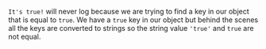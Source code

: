`It's true!` will never log because we are trying to find a key in our object that is equal to `true`. We have a `true` key in our object but behind the scenes all the keys are converted to strings so the string value `'true'` and `true` are not equal.

